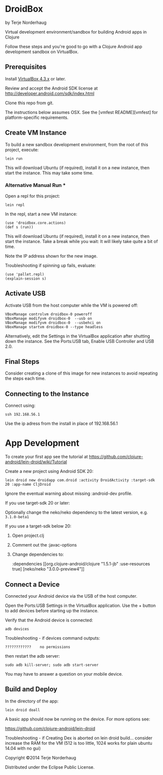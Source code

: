 DroidBox
========
by Terje Norderhaug

Virtual development environment/sandbox for building Android apps in Clojure

Follow these steps and you're good to go with a Clojure Android app development sandbox on VirtualBox.

## Prerequisites

Install [VirtualBox 4.3.x](https://www.virtualbox.org/wiki/Downloads) or later.

Review and accept the Android SDK license at http://developer.android.com/sdk/index.html

Clone this repo from git.

The instructions below assumes OSX. See the [vmfest README][vmfest] for platform-specific requirements.

## Create VM Instance

To build a new sandbox development environment, from the root of this project, execute:

    lein run

This will download Ubuntu (if required), install it on a new instance, then start the instance. This may take some time.

### Alternative Manual Run *

Open a repl for this project:

    lein repl

In the repl, start a new VM instance:

    (use 'droidbox.core.actions)
    (def s (run))

This will download Ubuntu (if required), install it on a new instance, then start the instance.
Take a break while you wait: It will likely take quite a bit of time.

Note the IP address shown for the new image.

Troubleshooting if spinning up fails, evaluate:

    (use 'pallet.repl)
    (explain-session s)

## Activate USB

Activate USB from the host computer while the VM is powered off:

    VBoxManage controlvm droidbox-0 poweroff
    VBoxManage modifyvm droidbox-0  --usb on
    VBoxManage modifyvm droidbox-0  --usbehci on
    VBoxManage startvm droidbox-0 --type headless

Alternatively, edit the Settings in the VirtualBox application after shutting down the instance. 
See the Ports:USB tab, Enable USB Controller and USB 2.0.

## Final Steps

Consider creating a clone of this image for new instances to avoid repeating the steps each time.

## Connecting to the Instance

Connect using:

    ssh 192.168.56.1

Use the ip adress from the install in place of 192.168.56.1

# App Development

To create your first app see the tutorial at https://github.com/clojure-android/lein-droid/wiki/Tutorial

Create a new project using Android SDK 20:

    lein droid new droidapp com.droid :activity DroidActivity :target-sdk 20 :app-name CljDroid

Ignore the eventual warning about missing :android-dev profile.

If you use target-sdk 20 or later:

Optionally change the neko/neko dependency to the latest version, e.g. ``3.1.0-beta1``

If you use a target-sdk below 20:

1. Open project.clj
2. Comment out the :javac-options
3. Change dependencies to:

 
    :dependencies [[org.clojure-android/clojure "1.5.1-jb" :use-resources true]
                   [neko/neko "3.0.0-preview4"]]

## Connect a Device

Connected your Android device via the USB of the host computer.

Open the Ports:USB Settings in the VirtualBox application. 
Use the + button to add devices before starting up the instance.

Verify that the Android device is connected:

    adb devices

Troubleshooting - if devices command outputs:

    ????????????	no permissions

then restart the adb server:

    sudo adb kill-server; sudo adb start-server

You may have to answer a question on your mobile device.

## Build and Deploy

In the directory of the app:

    lein droid doall

A basic app should now be running on the device. For more options see:

https://github.com/clojure-android/lein-droid

Troubleshooting - if Creating Dex is aborted on lein droid build...
consider increase the RAM for the VM (512 is too little, 1024 works for plain ubuntu 14.04 with no gui)


Copyright ©2014 Terje Norderhaug

Distributed under the Eclipse Public License.
